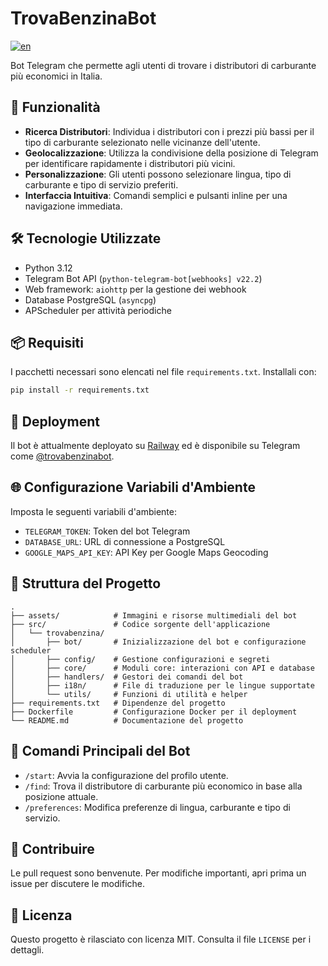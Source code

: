 # TrovaBenzinaBot

[![en](https://img.shields.io/badge/lang-english-blue.svg)](https://github.com/LorenzoQC/TrovaBenzinaBot/blob/main/README.md)

Bot Telegram che permette agli utenti di trovare i distributori di carburante più economici in Italia.

## 🚀 Funzionalità

* **Ricerca Distributori**: Individua i distributori con i prezzi più bassi per il tipo di carburante selezionato nelle
  vicinanze dell'utente.
* **Geolocalizzazione**: Utilizza la condivisione della posizione di Telegram per identificare rapidamente i
  distributori più vicini.
* **Personalizzazione**: Gli utenti possono selezionare lingua, tipo di carburante e tipo di servizio preferiti.
* **Interfaccia Intuitiva**: Comandi semplici e pulsanti inline per una navigazione immediata.

## 🛠️ Tecnologie Utilizzate

* Python 3.12
* Telegram Bot API (`python-telegram-bot[webhooks] v22.2`)
* Web framework: `aiohttp` per la gestione dei webhook
* Database PostgreSQL (`asyncpg`)
* APScheduler per attività periodiche

## 📦 Requisiti

I pacchetti necessari sono elencati nel file `requirements.txt`. Installali con:

```bash
pip install -r requirements.txt
```

## 🚀 Deployment

Il bot è attualmente deployato su [Railway](https://railway.app) ed è disponibile su Telegram
come [@trovabenzinabot](https://t.me/trovabenzinabot).

## 🌐 Configurazione Variabili d'Ambiente

Imposta le seguenti variabili d'ambiente:

* `TELEGRAM_TOKEN`: Token del bot Telegram
* `DATABASE_URL`: URL di connessione a PostgreSQL
* `GOOGLE_MAPS_API_KEY`: API Key per Google Maps Geocoding

## 🔧 Struttura del Progetto

```plaintext
.
├── assets/            # Immagini e risorse multimediali del bot
├── src/               # Codice sorgente dell'applicazione
│   └── trovabenzina/
│       ├── bot/       # Inizializzazione del bot e configurazione scheduler
│       ├── config/    # Gestione configurazioni e segreti
│       ├── core/      # Moduli core: interazioni con API e database
│       ├── handlers/  # Gestori dei comandi del bot
│       ├── i18n/      # File di traduzione per le lingue supportate
│       └── utils/     # Funzioni di utilità e helper
├── requirements.txt   # Dipendenze del progetto
├── Dockerfile         # Configurazione Docker per il deployment
└── README.md          # Documentazione del progetto
```

## 📌 Comandi Principali del Bot

* `/start`: Avvia la configurazione del profilo utente.
* `/find`: Trova il distributore di carburante più economico in base alla posizione attuale.
* `/preferences`: Modifica preferenze di lingua, carburante e tipo di servizio.

## 🤝 Contribuire

Le pull request sono benvenute. Per modifiche importanti, apri prima un issue per discutere le modifiche.

## 📄 Licenza

Questo progetto è rilasciato con licenza MIT. Consulta il file `LICENSE` per i dettagli.
